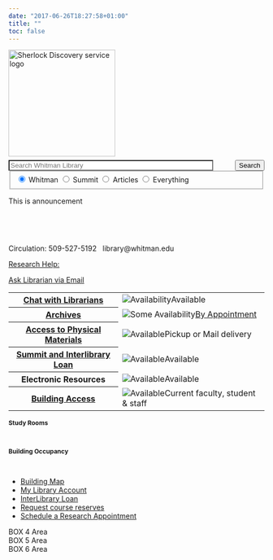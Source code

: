 ```yaml
---
date: "2017-06-26T18:27:58+01:00"
title: ""
toc: false
---
```


<div class="searchbox">
<form id="simple" class="form-group no-up-margin nobackground" action="https://sherlock.whitman.edu/primo-explore/search" enctype="application/x-www-form-urlencoded; charset=utf-8" method="get" name="searchForm" onsubmit="searchevent();"><!-- Customizable Parameters -->
    <input name="institution" type="hidden" value="WHITC" />
    <input name="vid" type="hidden" value="WHITC_NEW" />
    <input id="tab_select" name="tab" type="hidden" />
    <input id="scopes" name="search_scope" type="hidden" />
    <input name="mode" type="hidden" value="Basic" />
    <!-- Fixed parameters -->
    <input name="onCampus" type="hidden" value="true" />
    <input name="displayMode" type="hidden" value="full" />
    <input id="primoQuery" name="query" type="hidden" />
    <input name="pcAvailabiltyMode" type="hidden" value="true" />
    <input name="highlight" type="hidden" value="true" />
    <input name="displayField" type="hidden" value="all" />
    <input name="bulkSize" type="hidden" value="40" />
<div class="searchquery">
    <img src="images/sherlock.svg" alt="Sherlock Discovery service logo" style="width:15em;margin:0 0em 0.5em 0em" class="nobackground" />
    <input id="primoQueryTemp" name="queryTemp" type="text" value="" placeholder="Search Whitman Library" aria-label="Enter Search Query to search Sherlock, the Penrose Library Catalog" class="form-control no-up-margin" style="width:80%; float:left; background: #fff" />
    <button id="Search-button" class="btn no-up-margin" style="float:right">Search</button>
</div>
<!-- end of searchquery -->

<!-- Search Button -->
<fieldset id="radioscope" role="radiogroup" aria-label="Search Scope" style="margin-top:0" class="nobackground">
    <label style="margin-top:1em">
        <input id="penrose" class="form-check-input" checked="checked" name="search_scope_temp" type="radio" value="whitman" aria-describedby="penrose-tooltip" />
        <span id="penrose-tooltip" class="js-simple-tooltip form-check-label" data-simpletooltip-text="Print and e-books, journals and e-journals, special collections, and audiovisual materials owned by Penrose Library.">Whitman</span>
    </label>
    <label style="margin-top:1em">
        <input id="summit" class="form-check-input" name="search_scope_temp" type="radio" value="summit" aria-describedby="summit-tooltip" />
        <span id="summit-tooltip" class="js-simple-tooltip form-check-label" data-simpletooltip-text="Books and audiovisual materials held by other academic libraries in the Pacific Northwest (delivery about five days from request)">Summit</span>
    </label>
    <label style="margin-top:1em">
        <input id="article" class="form-check-input" name="search_scope_temp" type="radio" value="pci" aria-describedby="article-tooltip"  />
        <span id="article-tooltip" class="js-simple-tooltip form-check-label" data-simpletooltip-text="Scholarly articles and other content from many of Whitman's databases in all disciplines.">Articles</span>
    </label>
    <label style="margin-top:1em">
        <input id="everything" class="form-check-input" name="search_scope_temp" type="radio" value="everything" aria-describedby="everything-tooltip" />
        <span id="everything-tooltip" class="js-simple-tooltip form-check-label" data-simpletooltip-text="Combine Whitman + Summit + Articles in one blended search.">Everything</span>
    </label>
</fieldset>

</form>
</div>
<div id="announcement"><p>This is announcement</p></div>

<div class="grid-container">
  <div class="Area-1 box">
        <span id="date">&nbsp;</span>
        <p id="today">&nbsp;</p>
        <p class="t">Circulation: 509-527-5192 &nbsp; library@whitman.edu</p>
        <a href="#">Research Help:</a>
        <p id="libchat_776a12eb7834f00b1664afc3f902f086" style="margin-top:1em"></p>
        <a class="waves-effect waves-light btn" href="/contact-a-librarian/" target="_blank" rel="noopener noreferrer">Ask Librarian via Email</a>
</div>
<div class="Area-2 box">
    <table><tbody><tr><th><a href="//v2.libanswers.com/chati.php?hash=776a12eb7834f00b1664afc3f902f086&referer=https%3A%2F%2Flibrary.whitman.edu%2F&referer_title=Penrose%20Library" target="_blank" rel="noopener noreferrer">Chat with Librarians</a></th>
    <td><img class="px1" src="https://library.whitman.edu/images/green.png" alt="Availability" title="Available">Available</td>
    </tr><tr><th ><a href="https://library.whitman.edu/archives/">Archives</a></th>
    <td><img class="px1" src="https://library.whitman.edu/images/yellow.png" alt="Some Availability" title="Some Availability"><a href="mailto:archives@whitman.edu">By Appointment</a></td>
    </tr><tr><th><a href="https://libguides.whitman.edu/c.php?g=1011506&p=7435757#s-lg-box-wrapper-28743032">Access to Physical Materials</a></th>
    <td><img class="px1" src="https://library.whitman.edu/images/green.png" alt="Available" title="Available">Pickup or Mail delivery</td>
    </tr><tr><th><a href="https://libguides.whitman.edu/c.php?g=1011506&p=7435757#s-lg-box-wrapper-29330918">Summit and Interlibrary Loan</a></th>
    <td><img class="px1" src="https://library.whitman.edu/images/green.png" alt="Available" title="Available">Available</td>
    </tr><tr><th>Electronic Resources</th>
    <td><img class="px1" src="https://library.whitman.edu/images/green.png" alt="Available" title="Available">Available</td>
    </tr><tr><th><a href="https://libguides.whitman.edu/c.php?g=1011506&p=8124009">Building Access</a></th>
    <td><img class="px1" src="https://library.whitman.edu/images/green.png" alt="Available" title="Available">Current faculty, student & staff</td>
    </tr></tbody></table>
</div>
<div class="Area-3 box">
    <p style="font-weight: bold; font-size: 12px;">Study Rooms</p>
    <span id="studyroom">&nbsp;</span>
    <p style="font-weight: bold; font-size: 12px;">Building Occupancy</p>
    <span id="buildingoccupancy">&nbsp;</span> 
    <ul class="underline_li">
        <li><a id="mapclick" href="#mapt">Building Map</a></li>
        <li><a href="https://sherlock.whitman.edu/primo-explore/account?vid=WHITC_NEW&amp;lang=en_US&amp;section=overview">My Library Account</a></li>
        <li><a href="https://whitman.illiad.oclc.org/illiad/logon.html">InterLibrary Loan</a></li>
        <li><a href="/faculty-services/#reserve">Request course reserves</a></li>
        <li><a title="Our Librarians are available to assist you with research topics, projects, and papers Monday through Friday from 8am to 5pm. Drop-in visits are welcome too!" href="/appointments/">Schedule a Research Appointment</a></li>
    </ul>
</div>
<div class="Area-4 box">BOX 4 Area</div>
<div class="Area-5 box">BOX 5 Area</div>
<div class="Area-6 box">BOX 6 Area</div>
</div>